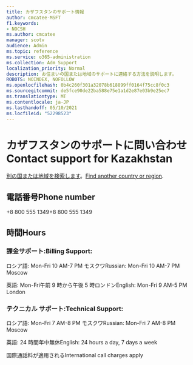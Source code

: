 ```yaml
---
title: カザフスタンのサポート情報
author: cmcatee-MSFT
f1.keywords:
- NOCSH
ms.author: cmcatee
manager: scotv
audience: Admin
ms.topic: reference
ms.service: o365-administration
ms.collection: Adm_Support
localization_priority: Normal
description: お住まいの国または地域のサポートに連絡する方法を説明します。
ROBOTS: NOINDEX, NOFOLLOW
ms.openlocfilehash: 0b4c260f301a32078b618899ff0164f75cc8f0c3
ms.sourcegitcommit: de5fce90de22ba588e75e1a1d2e87e03b9e25ec7
ms.translationtype: MT
ms.contentlocale: ja-JP
ms.lasthandoff: 05/10/2021
ms.locfileid: "52298523"
---
```

# <a name="contact-support-for-kazakhstan"></a><span data-ttu-id="9bec1-103">カザフスタンのサポートに問い合わせ</span><span class="sxs-lookup"><span data-stu-id="9bec1-103">Contact support for Kazakhstan</span></span>

<span data-ttu-id="9bec1-104">[別の国または地域を検索します](../../business-video/get-help-support.md)。</span><span class="sxs-lookup"><span data-stu-id="9bec1-104">[Find another country or region](../../business-video/get-help-support.md).</span></span>

## <a name="phone-number"></a><span data-ttu-id="9bec1-105">電話番号</span><span class="sxs-lookup"><span data-stu-id="9bec1-105">Phone number</span></span>
<span data-ttu-id="9bec1-106">+8 800 555 1349</span><span class="sxs-lookup"><span data-stu-id="9bec1-106">+8 800 555 1349</span></span>

## <a name="hours"></a><span data-ttu-id="9bec1-107">時間</span><span class="sxs-lookup"><span data-stu-id="9bec1-107">Hours</span></span>
### <a name="billing-support"></a><span data-ttu-id="9bec1-108">課金サポート:</span><span class="sxs-lookup"><span data-stu-id="9bec1-108">Billing Support:</span></span>

<span data-ttu-id="9bec1-109">ロシア語: Mon-Fri 10 AM-7 PM モスクワ</span><span class="sxs-lookup"><span data-stu-id="9bec1-109">Russian: Mon-Fri 10 AM-7 PM Moscow</span></span>

<span data-ttu-id="9bec1-110">英語: Mon-Fri午前 9 時から午後 5 時ロンドン</span><span class="sxs-lookup"><span data-stu-id="9bec1-110">English: Mon-Fri 9 AM-5 PM London</span></span>

### <a name="technical-support"></a><span data-ttu-id="9bec1-111">テクニカル サポート:</span><span class="sxs-lookup"><span data-stu-id="9bec1-111">Technical Support:</span></span>

<span data-ttu-id="9bec1-112">ロシア語: Mon-Fri 7 AM-8 PM モスクワ</span><span class="sxs-lookup"><span data-stu-id="9bec1-112">Russian: Mon-Fri 7 AM-8 PM Moscow</span></span>

<span data-ttu-id="9bec1-113">英語: 24 時間年中無休</span><span class="sxs-lookup"><span data-stu-id="9bec1-113">English: 24 hours a day, 7 days a week</span></span>

<span data-ttu-id="9bec1-114">国際通話料が適用される</span><span class="sxs-lookup"><span data-stu-id="9bec1-114">International call charges apply</span></span>
